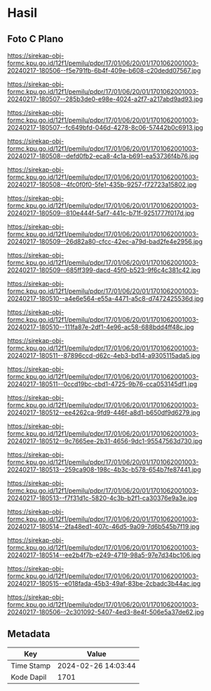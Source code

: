 # Hasil

## Foto C Plano

https://sirekap-obj-formc.kpu.go.id/12f1/pemilu/pdpr/17/01/06/20/01/1701062001003-20240217-180506--f5e791fb-6b4f-409e-b608-c20dedd07567.jpg

https://sirekap-obj-formc.kpu.go.id/12f1/pemilu/pdpr/17/01/06/20/01/1701062001003-20240217-180507--285b3de0-e98e-4024-a2f7-a217abd9ad93.jpg

https://sirekap-obj-formc.kpu.go.id/12f1/pemilu/pdpr/17/01/06/20/01/1701062001003-20240217-180507--fc649bfd-046d-4278-8c06-57442b0c6913.jpg

https://sirekap-obj-formc.kpu.go.id/12f1/pemilu/pdpr/17/01/06/20/01/1701062001003-20240217-180508--defd0fb2-eca8-4c1a-b691-ea53736f4b76.jpg

https://sirekap-obj-formc.kpu.go.id/12f1/pemilu/pdpr/17/01/06/20/01/1701062001003-20240217-180508--4fc0f0f0-5fe1-435b-9257-f72723a15802.jpg

https://sirekap-obj-formc.kpu.go.id/12f1/pemilu/pdpr/17/01/06/20/01/1701062001003-20240217-180509--810e444f-5af7-441c-b71f-9251777f017d.jpg

https://sirekap-obj-formc.kpu.go.id/12f1/pemilu/pdpr/17/01/06/20/01/1701062001003-20240217-180509--26d82a80-cfcc-42ec-a79d-bad2fe4e2956.jpg

https://sirekap-obj-formc.kpu.go.id/12f1/pemilu/pdpr/17/01/06/20/01/1701062001003-20240217-180509--685ff399-dacd-45f0-b523-9f6c4c381c42.jpg

https://sirekap-obj-formc.kpu.go.id/12f1/pemilu/pdpr/17/01/06/20/01/1701062001003-20240217-180510--a4e6e564-e55a-4471-a5c8-d7472425536d.jpg

https://sirekap-obj-formc.kpu.go.id/12f1/pemilu/pdpr/17/01/06/20/01/1701062001003-20240217-180510--111fa87e-2df1-4e96-ac58-688bdd4ff48c.jpg

https://sirekap-obj-formc.kpu.go.id/12f1/pemilu/pdpr/17/01/06/20/01/1701062001003-20240217-180511--87896ccd-d62c-4eb3-bd14-a9305115ada5.jpg

https://sirekap-obj-formc.kpu.go.id/12f1/pemilu/pdpr/17/01/06/20/01/1701062001003-20240217-180511--0ccd19bc-cbd1-4725-9b76-cca053145df1.jpg

https://sirekap-obj-formc.kpu.go.id/12f1/pemilu/pdpr/17/01/06/20/01/1701062001003-20240217-180512--ee4262ca-9fd9-446f-a8d1-b650df9d6279.jpg

https://sirekap-obj-formc.kpu.go.id/12f1/pemilu/pdpr/17/01/06/20/01/1701062001003-20240217-180512--9c7665ee-2b31-4656-9dc1-95547563d730.jpg

https://sirekap-obj-formc.kpu.go.id/12f1/pemilu/pdpr/17/01/06/20/01/1701062001003-20240217-180513--259ca908-198c-4b3c-b578-654b7fe87441.jpg

https://sirekap-obj-formc.kpu.go.id/12f1/pemilu/pdpr/17/01/06/20/01/1701062001003-20240217-180513--f7f31d1c-5820-4c3b-b2f1-ca30376e9a3e.jpg

https://sirekap-obj-formc.kpu.go.id/12f1/pemilu/pdpr/17/01/06/20/01/1701062001003-20240217-180514--2fa48ed1-407c-46d5-9a09-7d6b545b7f19.jpg

https://sirekap-obj-formc.kpu.go.id/12f1/pemilu/pdpr/17/01/06/20/01/1701062001003-20240217-180514--ee2b4f7b-e249-4719-98a5-97e7d34bc106.jpg

https://sirekap-obj-formc.kpu.go.id/12f1/pemilu/pdpr/17/01/06/20/01/1701062001003-20240217-180515--e018fada-45b3-49af-83be-2cbadc3b44ac.jpg

https://sirekap-obj-formc.kpu.go.id/12f1/pemilu/pdpr/17/01/06/20/01/1701062001003-20240217-180506--2c301092-5407-4ed3-8e4f-506e5a37de62.jpg


## Metadata

| Key        | Value               |
| ---------- | ------------------- |
| Time Stamp | 2024-02-26 14:03:44 |
| Kode Dapil | 1701                |



